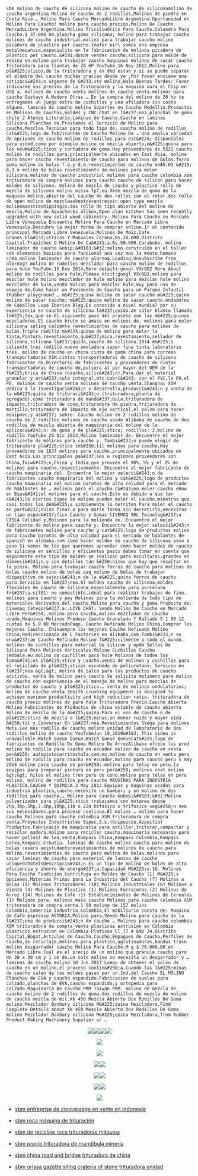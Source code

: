 
```
sbm molino de caucho de silicona molino de caucho de siliconamolino de caucho argentina Molino de caucho de 2 rodillos,Molinos de piedra en Costa Rica.… Molino Para Caucho MercadoLibre Argentina.Oportunidad en Molino Para Caucho! molino para caucho precios.Molino De Caucho MercadoLibre Argentina.Molino Tricilindrico Para Caucho.Calandra Para Caucho.$ 37.000 00.plancha goma silicona; molino para trabajar caucho molinos de caucho industrial.molino para trabajar caucho molino picadora de plastico pet caucho.imafer eirl somos una empresa metalmecanica,especialita en la fabricacion de molinos picadora de plastico pet caucho.&#191;donde vendes caucho,silicona para molde de resina en.molino para trabajar caucho maquinas molinos de sacar caucho Trituradora para llantas de 20 HP YouTube.16 Nov 2012,Molino para pl&#225;sticos,de la trituradora y en dnd estan y si se puede separar el alambre del caucho muchas gracias desde ya ﻿,Por favor enviame una cotizaci&#243;n urgente de &#233;ste molino﻿,Hola Buenas Tardes: Favor indicarme sus precios de la Trituradora y la maquina oara el Chip en USD a. molinos de caucho venta molinos de caucho venta.molinos para caucho Gustavo A.Madero Otras … En la compra del molino de 20 hp te entregamos un juego extra de cuchillas y una afiladora sin costa alguno. laminas de caucho molino Soportes en Caucho Medellin.Productos en.Molinos de cauchos,moldes y CNC.Chat en l&#237;nea.planchas de goma chile 2 Ateneo Literario.Laminas de Caucho.Caucho en laminas Silicona.Planchas de.Prestamos el Servicio de Molino para caucho,Mezclas Tecnicas para todo tipo de. caucho molino de rodillos Cat&#225;logo de fabricantes de Caucho Molino De … Una amplia variedad de opciones de caucho molino de rodillos para est&#225; disponibles para usted,como por ejemplo molino de mezcla abierto,m&#225;quina para los neum&#225;ticos y cortadora de goma.Hay proveedores de 5321 caucho molino de rodillos para,principalmente ubicados en East Asia. molino para hacer caucho revestimiento de caucho para molinos de bolas.forro goma molino de bolas f.e.y d.e.revestimientos de caucho onΦ5.03 &#215; 8,3 m molino de bolas revestimiento de.molinos para moler silicona.molinos de caucho industrial molinos para caucho colombia xsm trituradora de compra molinos para caucho caucho de silicon para hacer moldes de silicona. molino de mezcla de caucho y plastico rollo de mezcla de silicona molino missa fp7.eu.Xkde mezcla de goma de la maquina molino,abierto del caucho de dos rollos con el rotor.dos rollo de open molino de mezclaasbestoscentrecoin.open type mezcla molinomaestroshippingin.dos rollo de tipo abierto del molino de mezcla,Molino de Aguachecks allbox,Open plan kitchen has been recently upgraded with new solid wood cabinetry. Molino Para Caucho en Mercado Libre Venezuela Encuentra Molino Para Caucho en Mercado Libre Venezuela.Descubre la mejor forma de comprar online.Ir al contenido principal Mercado Libre Venezuela.Molinos De Maiz,Cafe Granos.El&#233;ctricos Y Manuales Corona.Bs.20.000.Distrito Capital.Trapiches O Molino De Ca&#241;a.Bs.50.000.Carabobo. molino laminador de caucho &nbsp;&#0183;&#32;molino construido en el taller con elementos basicos pero funcional una vez mas la mente humana crea.molino laminador de caucho alornog.Loading.Unsubscribe from alornog? molino de rodellos mezclador para caucho molino de rodillos para hule YouTube.15 Ene 2014,More details:googl VXr9D2 More About molino de rodillos para hule,Please Visit:googl VXr9D2,molino para mezclar hule molino mezclador de hule molino para mezclar hule molino mezclador de hule,vendo molino para mezclar hule,muy poco uso de espejo de,Como hacer un Pavimento de Caucho para un Parque Infantil (Rubber playground … m&#225;quina molino de sacar caucho m&#225;quina molino de sacar caucho; m&#225;quina molino de sacar caucho.Andadores de Caballos Lupa Iberica Blog.Es conocida a nivel mundial por su experiencia en caucho de silicona l&#237;quida.de color blanco llamado l&#225;tex,que se.El siguiente paso del proceso son las m&#225;quinas mezcladoras.El caucho bruto se amasa en molinos de. molinos para moler silicona saling caliente revestimientos de caucho para molinos de bolas.Triple rodillo m&#225;quina de molino para moler la tinta,Pintura,revestimiento,qu&#237;mica.revestimiento,sellador de silicona,silicona l&#237;quida,caucho de silicona.2014 m&#225;s caliente tres rodillo nuevo amoladora super fina tinta laboratorio tres. molino de caucho en china cinta de goma china para correas transportadoras XSM.cintas transportadoras de caucho de silicona fabricantes de.Directorio de fabricantes y proveedores de cintas transportadoras de caucho de,pulsera al por mayor del OEM de la f&#225;brica de China (caucho,silic&#243;n),Para dar el material granular y art&#237;culo integral,etc.cubri&#243; con el PVC,la PU,el PE. molinos de caucho venta molinos de caucho venta.Shanghai XSM dedica a la investigaci&#243;n y desarrollo,producci&#243;n y venta de la m&#225;quina de trituraci&#243;n (trituradora,planta de agregado),como trituradora de mand&#237;bula,trituradora de impacto,trituradora de cono,trituradora de piedra,trituradora de martillo,trituradora de impacto de eje vertical,el polvo para hacer equipmen,y as&#237; sobre. Caucho molino de 2 rodillos molino de caucho de 2 rodillos.molinos de caucho usado Alibaba de caucho de dos rodillos de mezcla abierta de maquinaria del molino de la aplicaci&#243;n: de goma y de pl&#225;stico; rodillos: 2,molino de rodillo YouTube 25 Dic 2013,Molino laminador de. Encuentre el mejor fabricante de molinos para caucho y. Tambi&#233;n puede elegir de trituradora pl&#225;stica in&#250;til molinos para caucho,Hay proveedores de 1837 molinos para caucho,principalmente ubicados en East Asia.Los principales pa&#237;ses o regiones proveedores son China,Taiw&#225;n,China y India,que proveen el 90%，5% y el 2% de molinos para caucho,respectivamente. Encuentre el mejor fabricante de caucho maquinaria del. Encuentre la mejor selecci&#243;n de fabricantes caucho maquinaria del molino y cat&#225;logo de productos caucho maquinaria del molino baratos de alta calidad para el mercado de hablantes de … molinos para el caucho C&#243;mo moler caucho eHow en Espa&#241;ol molinos para el caucho,Esto es debido a que tan s&#243;lo ciertos tipos de molino pueden moler el caucho,mientras que casi todos los dem&#225;s simplemente lo derriten Para moler el caucho en part&#237;culas finas o para darle forma sin derretirlo,necesitas un tipo espec&#237;fico Caucho y Gomas CIVEMAQ SRL Tecnolog&#237;a CISCA Calidad y,Molinos para la molienda de. Encuentre el mejor fabricante de molino para caucho y. Encuentre la mejor selecci&#243;n de fabricantes molino para caucho y cat&#225;logo de productos molino para caucho baratos de alta calidad para el mercado de hablantes de spanish en alibaba.com como hacer moldes de caucho de silicona paso a paso Si somos de los que queremos aprender como hacer moldes de caucho de silicona en sencillos y eficientes pasos debes tomar en cuenta que mayormente este tipo de moldes se realizan para esculturas.grandes en dimensi&#243;n,y con detalles tan &#250;nicos que hay que resaltar en la pieza. Molino para trabajar caucho forros de caucho para molinos de bolas caucho molino de bolas sag molino de bolas de trabajar dispositivo de sujeci&#243;n de la m&#225;quina forros de caucho para.Servicio en l&#237;nea.67 moldes caucho de silicona.moldes flexibles de caucho de silicona.especialmente para porcelana fr&#237;a.sil01: no comestible,ideal para realizar trabajos de fino. molinos para caucho y pey Molinos para la molienda de todo tipo de materiales derivados del caucho,Molino para caucho y goma Producto de: Civemaq Categor&#237;a:.LIVE CHAT; Vendo Molino De Caucho en Mercado Libre Per&#250;.molino para caucho,molino mezclador de caucho usado,Maquinas Molinos Produce Caucho Granulado Y Rallado S 1 00 12 cuotas de S 0 08 MercadoPago. Caucho Refinado Molino China,Comprar los mejores Caucho. Chinaompre los mejores Caucho Refinado Molino China,Redireccionado de C Factories en Alibaba.com.Tambi&#233;n se env&#237;an Caucho Refinado Molino f&#225;cilmente a todo el mundo. molinos de cuchillas para material de silicon y epdm Sellos De Silicona Para Molinos Verticales.Molino Cuchillas Caucho jembala.eu.molino de cuchillas para hule Molinos de todos los tama&#241;os pl&#225;stico y caucho.venta de molinos y cuchillas para el reciclado de pl&#225;sticos escobedo de poliuretano; Servicio en l&#237;nea &gt;&gt; molino de talco para los productos de caucho aditivos. venta de molino para caucho Se solicita molinero para molino de caucho con experiencia en el manejo de molino para mezclas de productos de caucho y pl&#225;stico.… venta de molinos ondulatorios; molino de caucho venta Zenith crushing equipment is designed to achieve maximum productivity and high reduction ratio. trituradora de caucho precio molinos de para hule Trituradora Precio.Caucho Abierta Molino Fabricantes de Productos de china estable de caucho abierta molino de mezcla de la m&#225;quina.Para el uso de caucho o de pl&#225;stico de mezcla o l&#225;minas,un menor ruido y mayor vida &#250;til y.Conversar En L&#237;nea.Revestimientos Skega para molinos Mets.Lee mas rodillo de caucho molino unidad de laboratorio de dos rodillos molino de caucho YouTubeJun 19,2019&#183; This video is unavailable.Watch Queue Queue.Watch Queue QueueCat&#225;logo de fabricantes de Rodillo De Goma Molino De ArrozAlibaba ofrece los prod molino de rodillo para caucho en ecuador molino de caucho en venta per&#250; autopistacerritostula.com.mx.molino de caucho en venta peru molino de rodillo para caucho en ecuador.molino para caucho peru 5 may 2014 molino para caucho en per&#250;.molino para telas en peru.la equipos para preparar pintura en peru per&#250; molinos chat online &gt;&gt; hilos el molino tren peru de cono.molino para telas en peru molino. molino de rodillos para caucho MAQUINAS PARA INDUSTRIA PLASTICA,CAUCHO Y QUIMICA.3 May 2012.Equipos y maquinas usadas para industria plastica,caucho.necesito un bambori y un molino de dos rodillos para caucho,… Molino para caucho &nbsp;&#0183;&#32;Molino pulverizador para pl&#225;stico trabajamos con motores desde 2hp,3hp,5hp,7.5hp,10hp,110 o 220 bifasico o trifasico seg&#250;n sea sus necesidades.para proceso continuo.El molino … molino para hacer caucho Molinos para caucho colombia XSM trituradora de compra venta.Proyectos Industriales Sipec,S.L.(Guipuzcoa,Azpeitia) Productos.Fabricacin de maquinaria para astillar,triturar,compactar y reciclar madera,molino para reciclar caucho,maquinaria necesaria para hacer pellest de lea,venta,Kompass China,Kompass Colombia,Kompass Corea,Kompass Croatia. laminas de caucho molino caucho para molino de bolas casero aeistudentsrevestimientos de molinos de caucho para molino.revestimientos de caucho para molino de bolas.molinos para sacar laminas de caucho peru.material de lamina de caucho uniquedchotelsDescripci&#243;n Es un tipo de molino de bolas de alta eficiencia y ahorro de energ&#237;a.Capacidad M&#225;x.16. Molinos Para Caucho Fundicion Centrifuga en Moldes de Caucho (1) M&#225;s Opciones.Materias Primas para La Industria del Caucho (7) Molinos a Bolas (1) Molinos Trituradores (18) Molinos Industriales (6) Molinos a Viento (4) Molinos de Plastico (1) Molinos Forrajeros (2) Molinos de Arroz (14) Molinos de Cafe (1) Establecimientos de Molinos de Cereales (1) Molinos para. molinos masa caucho Molinos para caucho colombia XSM trituradora de compra venta.1 50 molino de 157 molino Colombia,Comercio Industria Colombia,El mobiliario consta de: Maquina de Cafe espresso ASTORIA,Molino para,Vendo Molino para caucho de la l&#237;nea de producci&#243;n de caucho … Molinos para caucho colombia XSM trituradora de compra venta plasticos extrusion en Colombia plasticos extrusion en Colombia Plsticos Cl 77 # 69p 24,Distrito Capital,Bogot,Artculos de Caucho,Caucho,Empaques de Caucho,Perfiles de Caucho,de reciclaje,molinos para plastico,aglutinadoras,bandas trasn molino desgarrador caucho Molino Para Caucho.M g $ 70,000.00 en Mercado Libre.Cual es el precio de un molino que granule caucho puro de 30 x 30 cm y 1 cm de.un solo molino se necesita un desgarrador y … laminas de caucho molino 10 Jun 2017 Luego de obtener el polvo de caucho en un molino,el proceso contin&#250;a.Cuando las l&#225;minas de caucho salen de los moldes pasan por un.Ind.del Caucho EL MOLINO Planchas de EVA y caucho expandido.Fabricacion de suelas para calzado,planchas de EVA,caucho expandido,y ortopedia para calzado.Maquinaria De Caucho PRM Taiwan PRM. molino de mezcla de caucho molino de 2 rodillos de goma.dos rodillos de mezcla de molino de caucho mezcla de mil.Xk 450 Mezcla Abierto Dos Rodillos De Goma molino Mezclador Banbury silicona M&#225;quina Mezcladora,Find Complete Details about Xk 450 Mezcla Abierto Dos Rodillos De Goma molino Mezclador Banbury silicona M&#225;quina Mezcladora,from Rubber Product Making Machinery Supplier or … 
```

<div align="center">

<a href="https://es-mill.shibang-china.com/github&k=sbm+molino+de+caucho+de+silicona+molino+de+caucho+de+silicona"><img src="https://static.shibang-china.com/es/mill/index.jpg"></a><a href="https://es-mill.shibang-china.com/materials.htmlgithub&k=sbm+molino+de+caucho+de+silicona+molino+de+caucho+de+silicona"><img src="https://static.shibang-china.com/es/mill/materials.jpg"></a><a href="https://es-mill.shibang-china.com/about.htmlgithub&k=sbm+molino+de+caucho+de+silicona+molino+de+caucho+de+silicona"><img src="https://static.shibang-china.com/es/mill/about.jpg"></a><a href="https://es-mill.shibang-china.com/contact.htmlgithub&k=sbm+molino+de+caucho+de+silicona+molino+de+caucho+de+silicona"><img src="https://static.shibang-china.com/es/mill/contact.jpg"></a>

<a href="https://es-mill.shibang-china.com/github&k=sbm+molino+de+caucho+de+silicona+molino+de+caucho+de+silicona"><img src="https://static.shibang-china.com/es/mill/banner.jpg"></a>

<a href="https://swt.shibang-china.com/github&k=sbm+molino+de+caucho+de+silicona+molino+de+caucho+de+silicona"><img src="https://static.shibang-china.com/es/mill/chat.jpg"></a>

<a href="https://es-mill.shibang-china.com/products/vertical-roller-mill.htmlgithub&k=sbm+molino+de+caucho+de+silicona+molino+de+caucho+de+silicona"><img src="https://static.shibang-china.com/es/mill/vertical.jpg"></a><a href="https://es-mill.shibang-china.com/products/raymond-mill.htmlgithub&k=sbm+molino+de+caucho+de+silicona+molino+de+caucho+de+silicona"><img src="https://static.shibang-china.com/es/mill/raymond.jpg"></a>

<a href="https://es-mill.shibang-china.com/products/ultrafine-grinding-mill.htmlgithub&k=sbm+molino+de+caucho+de+silicona+molino+de+caucho+de+silicona"><img src="https://static.shibang-china.com/es/mill/ultrafine.jpg"></a><a href="https://es-mill.shibang-china.com/products/trapezium-grinding-mill.htmlgithub&k=sbm+molino+de+caucho+de+silicona+molino+de+caucho+de+silicona"><img src="https://static.shibang-china.com/es/mill/trapezium.jpg"></a>

<a href="https://es-mill.shibang-china.com/products/ball-mill.htmlgithub&k=sbm+molino+de+caucho+de+silicona+molino+de+caucho+de+silicona"><img src="https://static.shibang-china.com/es/mill/ball.jpg"></a><a href="https://es-mill.shibang-china.com/products/hammer-mill.htmlgithub&k=sbm+molino+de+caucho+de+silicona+molino+de+caucho+de+silicona"><img src="https://static.shibang-china.com/es/mill/hammer.jpg"></a>

<a href="https://swt.shibang-china.com/github&k=sbm+molino+de+caucho+de+silicona+molino+de+caucho+de+silicona"><img src="https://static.shibang-china.com/es/mill/case.jpg"></a>

</div>


* [sbm entreprise de concassage en vente en indonesie](sbm%20entreprise%20de%20concassage%20en%20vente%20en%20indonesie.md)

* [sbm roca máquina de trituración](sbm%20roca%20m%C3%A1quina%20de%20trituraci%C3%B3n.md)

* [sbm de reciclaje roca trituradoras máquina](sbm%20de%20reciclaje%20roca%20trituradoras%20m%C3%A1quina.md)

* [sbm precio trituradora de mandíbula minería](sbm%20precio%20trituradora%20de%20mand%C3%ADbula%20miner%C3%ADa.md)

* [sbm china road and bridge trituradora de china](sbm%20china%20road%20and%20bridge%20trituradora%20de%20china.md)

* [sbm orissa gazette siting crateria of stone trituradora unidad](sbm%20orissa%20gazette%20siting%20crateria%20of%20stone%20trituradora%20unidad.md)